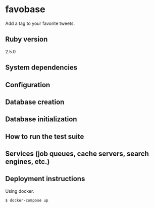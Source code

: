 # favobase
Add a tag to your favorite tweets.

## Ruby version
2.5.0

## System dependencies

## Configuration

## Database creation

## Database initialization

## How to run the test suite

## Services (job queues, cache servers, search engines, etc.)

## Deployment instructions

Using docker.

```
$ docker-compose up
```
